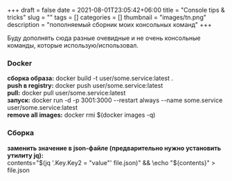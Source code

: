 +++ 
draft = false
date = 2021-08-01T23:05:42+06:00
title = "Console tips & tricks"
slug = "" 
tags = []
categories = []
thumbnail = "images/tn.png"
description = "пополняемый сборник моих консольных команд"
+++

Буду дополнять сюда разные очевидные и не очень консольные команды, которые использую/использовал.

### Docker
**сборка образа:**  docker build -t user/some.service:latest .  
**push в registry:**  docker push user/some.service:latest  
**pull:**  docker pull user/some.service:latest  
**запуск:**  docker run -d -p 3001:3000 --restart always --name some.service user/some.service:latest  
**remove all images:** docker rmi $(docker images -q)  

### Сборка
**заменить значение в json-файле (предварительно нужно установить утилиту jq):**  
contents="$(jq '.Key.Key2 = "value"' file.json)" && \echo "${contents}" > file.json